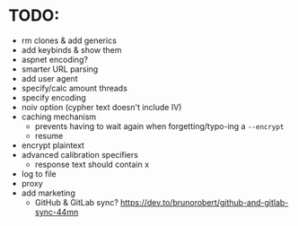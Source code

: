 # TODO:
- rm clones & add generics
- add keybinds & show them
- aspnet encoding?
- smarter URL parsing
- add user agent
- specify/calc amount threads
- specify encoding
- noiv option (cypher text doesn't include IV)
- caching mechanism
    - prevents having to wait again when forgetting/typo-ing a `--encrypt`
    - resume
- encrypt plaintext
- advanced calibration specifiers
    - response text should contain x
- log to file
- proxy
- add marketing
    - GitHub & GitLab sync? https://dev.to/brunorobert/github-and-gitlab-sync-44mn
